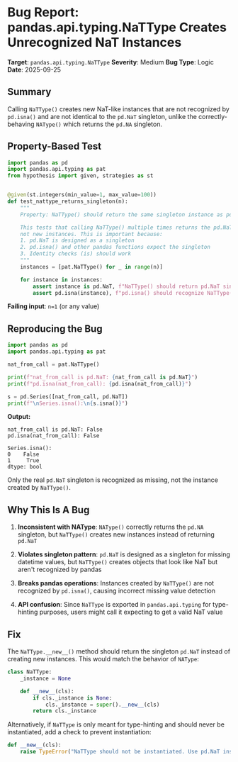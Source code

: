 # Bug Report: pandas.api.typing.NaTType Creates Unrecognized NaT Instances

**Target**: `pandas.api.typing.NaTType`
**Severity**: Medium
**Bug Type**: Logic
**Date**: 2025-09-25

## Summary

Calling `NaTType()` creates new NaT-like instances that are not recognized by `pd.isna()` and are not identical to the `pd.NaT` singleton, unlike the correctly-behaving `NAType()` which returns the `pd.NA` singleton.

## Property-Based Test

```python
import pandas as pd
import pandas.api.typing as pat
from hypothesis import given, strategies as st


@given(st.integers(min_value=1, max_value=100))
def test_nattype_returns_singleton(n):
    """
    Property: NaTType() should return the same singleton instance as pd.NaT.

    This tests that calling NaTType() multiple times returns the pd.NaT singleton,
    not new instances. This is important because:
    1. pd.NaT is designed as a singleton
    2. pd.isna() and other pandas functions expect the singleton
    3. Identity checks (is) should work
    """
    instances = [pat.NaTType() for _ in range(n)]

    for instance in instances:
        assert instance is pd.NaT, f"NaTType() should return pd.NaT singleton, got different object"
        assert pd.isna(instance), f"pd.isna() should recognize NaTType() instances"
```

**Failing input**: `n=1` (or any value)

## Reproducing the Bug

```python
import pandas as pd
import pandas.api.typing as pat

nat_from_call = pat.NaTType()

print(f"nat_from_call is pd.NaT: {nat_from_call is pd.NaT}")
print(f"pd.isna(nat_from_call): {pd.isna(nat_from_call)}")

s = pd.Series([nat_from_call, pd.NaT])
print(f"\nSeries.isna():\n{s.isna()}")
```

**Output:**
```
nat_from_call is pd.NaT: False
pd.isna(nat_from_call): False

Series.isna():
0    False
1     True
dtype: bool
```

Only the real `pd.NaT` singleton is recognized as missing, not the instance created by `NaTType()`.

## Why This Is A Bug

1. **Inconsistent with NAType**: `NAType()` correctly returns the `pd.NA` singleton, but `NaTType()` creates new instances instead of returning `pd.NaT`

2. **Violates singleton pattern**: `pd.NaT` is designed as a singleton for missing datetime values, but `NaTType()` creates objects that look like NaT but aren't recognized by pandas

3. **Breaks pandas operations**: Instances created by `NaTType()` are not recognized by `pd.isna()`, causing incorrect missing value detection

4. **API confusion**: Since `NaTType` is exported in `pandas.api.typing` for type-hinting purposes, users might call it expecting to get a valid NaT value

## Fix

The `NaTType.__new__()` method should return the singleton `pd.NaT` instead of creating new instances. This would match the behavior of `NAType`:

```python
class NaTType:
    _instance = None

    def __new__(cls):
        if cls._instance is None:
            cls._instance = super().__new__(cls)
        return cls._instance
```

Alternatively, if `NaTType` is only meant for type-hinting and should never be instantiated, add a check to prevent instantiation:

```python
def __new__(cls):
    raise TypeError("NaTType should not be instantiated. Use pd.NaT instead.")
```